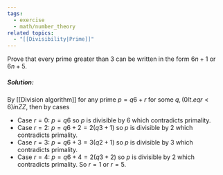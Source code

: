 ```yaml
---
tags:
  - exercise
  - math/number_theory
related topics:
  - "[[Divisibility|Prime]]"
---
```

Prove that every prime greater than $3$ can be written in the form $6n + 1$ or $6n + 5$.
##### Solution:
By [[Division algorithm]] for any prime $p=q6 + r$ for some $q,(0 lt.eq r < 6) in ZZ$, then by cases
- Case $r=0$:
	$p=q6$ so $p$ is divisible by $6$ which contradicts primality.
- Case $r=2$:
	$p=q6 + 2 = 2(q3 + 1)$ so $p$ is divisible by $2$ which contradicts primality.
- Case $r=3$:
	$p=q6 + 3 = 3(q2 + 1)$ so $p$ is divisible by $3$ which contradicts primality.
- Case $r=4$:
	$p=q6+4=2(q3+2)$ so $p$ is divisible by $2$ which contradicts primality.
So $r=1$ or $r=5$.